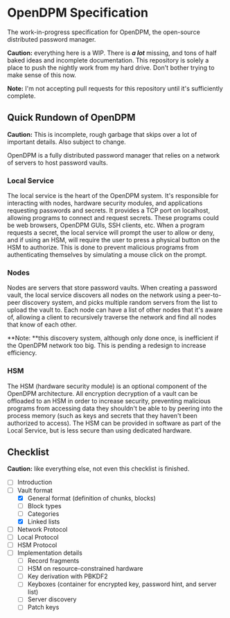 # OpenDPM Specification

The work-in-progress specification for OpenDPM, the open-source distributed password manager.

**Caution:** everything here is a WIP. There is ***a lot*** missing, and tons of half baked ideas and incomplete documentation. This repository is solely a place to push the nightly work from my hard drive. Don't bother trying to make sense of this now.

**Note:** I'm not accepting pull requests for this repository until it's sufficiently complete.

## Quick Rundown of OpenDPM

**Caution:** This is incomplete, rough garbage that skips over a lot of important details. Also subject to change.

OpenDPM is a fully distributed password manager that relies on a network of servers to host password vaults.

### Local Service

The local service is the heart of the OpenDPM system. It's responsible for interacting with nodes, hardware security modules, and applications requesting passwords and secrets. It provides a TCP port on localhost, allowing programs to connect and request secrets. These programs could be web browsers, OpenDPM GUIs, SSH clients, etc. When a program requests a secret, the local service will prompt the user to allow or deny, and if using an HSM, will require the user to press a physical button on the HSM to authorize. This is done to prevent malicious programs from authenticating themselves by simulating a mouse click on the prompt.

### Nodes

Nodes are servers that store password vaults. When creating a password vault, the local service discovers all nodes on the network using a peer-to-peer discovery system, and picks multiple random servers from the list to upload the vault to. Each node can have a list of other nodes that it's aware of, allowing a client to recursively traverse the network and find all nodes that know of each other. 

**Note: **this discovery system, although only done once, is inefficient if the OpenDPM network too big. This is pending a redesign to increase efficiency.

### HSM

The HSM (hardware security module) is an optional component of the OpenDPM architecture. All encryption decryption of a vault can be offloaded to an HSM in order to increase security, preventing malicious programs from accessing data they shouldn't be able to by peering into the process memory (such as keys and secrets that they haven't been authorized to access). The HSM can be provided in software as part of the Local Service, but is less secure than using dedicated hardware.



## Checklist

**Caution:** like everything else, not even this checklist is finished.

- [ ] Introduction
- [ ] Vault format
  - [x] General format (definition of chunks, blocks)
  - [ ] Block types
  - [ ] Categories
  - [x] Linked lists
- [ ] Network Protocol
- [ ] Local Protocol
- [ ] HSM Protocol
- [ ] Implementation details
  - [ ] Record fragments
  - [ ] HSM on resource-constrained hardware
  - [ ] Key derivation with PBKDF2
  - [ ] Keyboxes (container for encrypted key, password hint, and server list)
  - [ ] Server discovery
  - [ ] Patch keys